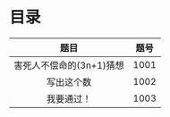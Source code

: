 # 目录

|           题目           | 题号 |
| :----------------------: | :--: |
| 害死人不偿命的(3n+1)猜想 | 1001 |
|        写出这个数        | 1002 |
|        我要通过！        | 1003 |
